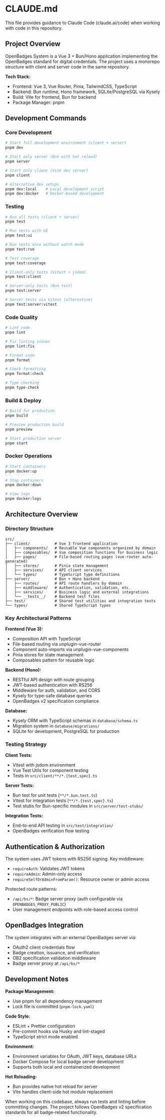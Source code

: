 # CLAUDE.md

This file provides guidance to Claude Code (claude.ai/code) when working with code in this repository.

## Project Overview

OpenBadges System is a Vue 3 + Bun/Hono application implementing the OpenBadges standard for digital credentials. The project uses a monorepo structure with client and server code in the same repository.

**Tech Stack:**

- Frontend: Vue 3, Vue Router, Pinia, TailwindCSS, TypeScript
- Backend: Bun runtime, Hono framework, SQLite/PostgreSQL via Kysely
- Build: Vite for frontend, Bun for backend
- Package Manager: pnpm

## Development Commands

### Core Development

```bash
# Start full development environment (client + server)
pnpm dev

# Start only server (Bun with hot reload)
pnpm server

# Start only client (Vite dev server)
pnpm client

# Alternative dev setups
pnpm dev:local    # Local development script
pnpm dev:docker   # Docker-based development
```

### Testing

```bash
# Run all tests (client + server)
pnpm test

# Run tests with UI
pnpm test:ui

# Run tests once without watch mode
pnpm test:run

# Test coverage
pnpm test:coverage

# Client-only tests (Vitest + jsdom)
pnpm test:client

# Server-only tests (Bun test)
pnpm test:server

# Server tests via Vitest (alternative)
pnpm test:server:vitest
```

### Code Quality

```bash
# Lint code
pnpm lint

# Fix linting issues
pnpm lint:fix

# Format code
pnpm format

# Check formatting
pnpm format:check

# Type checking
pnpm type-check
```

### Build & Deploy

```bash
# Build for production
pnpm build

# Preview production build
pnpm preview

# Start production server
pnpm start
```

### Docker Operations

```bash
# Start containers
pnpm docker:up

# Stop containers
pnpm docker:down

# View logs
pnpm docker:logs
```

## Architecture Overview

### Directory Structure

```
src/
├── client/           # Vue 3 frontend application
│   ├── components/   # Reusable Vue components organized by domain
│   ├── composables/  # Vue composition functions for business logic
│   ├── pages/        # File-based routing pages (vue-router auto-generated)
│   ├── stores/       # Pinia state management
│   ├── services/     # API client services
│   └── types/        # TypeScript type definitions
├── server/           # Bun + Hono backend
│   ├── routes/       # API route handlers by domain
│   ├── middleware/   # Authentication, validation, etc.
│   ├── services/     # Business logic and external integrations
│   └── __tests__/    # Backend test files
├── test/             # Shared test utilities and integration tests
└── types/            # Shared TypeScript types
```

### Key Architectural Patterns

**Frontend (Vue 3):**

- Composition API with TypeScript
- File-based routing via unplugin-vue-router
- Component auto-imports via unplugin-vue-components
- Pinia stores for state management
- Composables pattern for reusable logic

**Backend (Hono):**

- RESTful API design with route grouping
- JWT-based authentication with RS256
- Middleware for auth, validation, and CORS
- Kysely for type-safe database queries
- OpenBadges v2 specification compliance

**Database:**

- Kysely ORM with TypeScript schemas in `database/schema.ts`
- Migration system in `database/migrations/`
- SQLite for development, PostgreSQL for production

### Testing Strategy

**Client Tests:**

- Vitest with jsdom environment
- Vue Test Utils for component testing
- Tests in `src/client/**/*.{test,spec}.ts`

**Server Tests:**

- Bun test for unit tests (`**/*.bun.test.ts`)
- Vitest for integration tests (`**/*.{test,spec}.ts`)
- Test stubs for Bun-specific modules in `src/server/test-stubs/`

**Integration Tests:**

- End-to-end API testing in `src/test/integration/`
- OpenBadges verification flow testing

## Authentication & Authorization

The system uses JWT tokens with RS256 signing. Key middleware:

- `requireAuth`: Validates JWT tokens
- `requireAdmin`: Admin-only access
- `requireSelfOrAdminFromParam()`: Resource owner or admin access

Protected route patterns:

- `/api/bs/*`: Badge server proxy (auth configurable via `OPENBADGES_PROXY_PUBLIC`)
- User management endpoints with role-based access control

## OpenBadges Integration

The system integrates with an external OpenBadges server via:

- OAuth2 client credentials flow
- Badge creation, issuance, and verification
- OB2 specification validation middleware
- Badge server proxy at `/api/bs/*`

## Development Notes

**Package Management:**

- Use pnpm for all dependency management
- Lock file is committed (`pnpm-lock.yaml`)

**Code Style:**

- ESLint + Prettier configuration
- Pre-commit hooks via Husky and lint-staged
- TypeScript strict mode enabled

**Environment:**

- Environment variables for OAuth, JWT keys, database URLs
- Docker Compose for local badge server development
- Supports both local and containerized development

**Hot Reloading:**

- Bun provides native hot reload for server
- Vite handles client-side hot module replacement

When working on this codebase, always run tests and linting before committing changes. The project follows OpenBadges v2 specification standards for all badge-related functionality.
